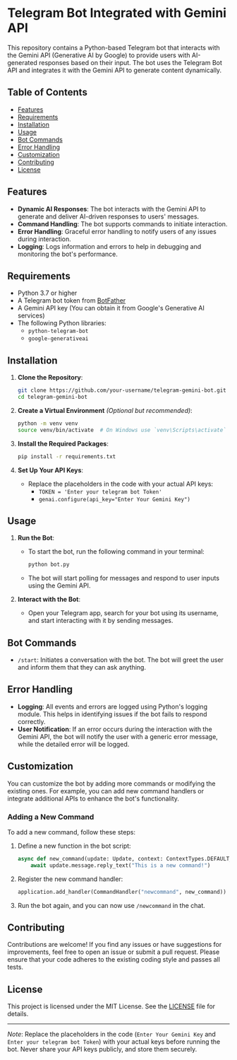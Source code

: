 # Telegram Bot Integrated with Gemini API

This repository contains a Python-based Telegram bot that interacts with the Gemini API (Generative AI by Google) to provide users with AI-generated responses based on their input. The bot uses the Telegram Bot API and integrates it with the Gemini API to generate content dynamically.

## Table of Contents

- [Features](#features)
- [Requirements](#requirements)
- [Installation](#installation)
- [Usage](#usage)
- [Bot Commands](#bot-commands)
- [Error Handling](#error-handling)
- [Customization](#customization)
- [Contributing](#contributing)
- [License](#license)

## Features

- **Dynamic AI Responses**: The bot interacts with the Gemini API to generate and deliver AI-driven responses to users' messages.
- **Command Handling**: The bot supports commands to initiate interaction.
- **Error Handling**: Graceful error handling to notify users of any issues during interaction.
- **Logging**: Logs information and errors to help in debugging and monitoring the bot's performance.

## Requirements

- Python 3.7 or higher
- A Telegram bot token from [BotFather](https://core.telegram.org/bots#botfather)
- A Gemini API key (You can obtain it from Google's Generative AI services)
- The following Python libraries:
  - `python-telegram-bot`
  - `google-generativeai`

## Installation

1. **Clone the Repository**:
    ```bash
    git clone https://github.com/your-username/telegram-gemini-bot.git
    cd telegram-gemini-bot
    ```

2. **Create a Virtual Environment** *(Optional but recommended)*:
    ```bash
    python -m venv venv
    source venv/bin/activate  # On Windows use `venv\Scripts\activate`
    ```

3. **Install the Required Packages**:
    ```bash
    pip install -r requirements.txt
    ```

4. **Set Up Your API Keys**:
   - Replace the placeholders in the code with your actual API keys:
     - `TOKEN = 'Enter your telegram bot Token'`
     - `genai.configure(api_key="Enter Your Gemini Key")`

## Usage

1. **Run the Bot**:
   - To start the bot, run the following command in your terminal:
     ```bash
     python bot.py
     ```
   - The bot will start polling for messages and respond to user inputs using the Gemini API.

2. **Interact with the Bot**:
   - Open your Telegram app, search for your bot using its username, and start interacting with it by sending messages.

## Bot Commands

- `/start`: Initiates a conversation with the bot. The bot will greet the user and inform them that they can ask anything.

## Error Handling

- **Logging**: All events and errors are logged using Python's logging module. This helps in identifying issues if the bot fails to respond correctly.
- **User Notification**: If an error occurs during the interaction with the Gemini API, the bot will notify the user with a generic error message, while the detailed error will be logged.

## Customization

You can customize the bot by adding more commands or modifying the existing ones. For example, you can add new command handlers or integrate additional APIs to enhance the bot's functionality.

### Adding a New Command

To add a new command, follow these steps:

1. Define a new function in the bot script:
   ```python
   async def new_command(update: Update, context: ContextTypes.DEFAULT_TYPE):
       await update.message.reply_text("This is a new command!")
   ```

2. Register the new command handler:
   ```python
   application.add_handler(CommandHandler("newcommand", new_command))
   ```

3. Run the bot again, and you can now use `/newcommand` in the chat.

## Contributing

Contributions are welcome! If you find any issues or have suggestions for improvements, feel free to open an issue or submit a pull request. Please ensure that your code adheres to the existing coding style and passes all tests.

## License

This project is licensed under the MIT License. See the [LICENSE](LICENSE) file for details.

---

*Note*: Replace the placeholders in the code (`Enter Your Gemini Key` and `Enter your telegram bot Token`) with your actual keys before running the bot. Never share your API keys publicly, and store them securely.

